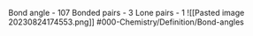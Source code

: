 Bond angle - 107
Bonded pairs - 3
Lone pairs - 1
![[Pasted image 20230824174553.png]]
#000-Chemistry/Definition/Bond-angles